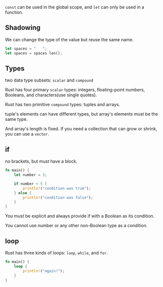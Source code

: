 `const` can be used in the global scope, and `let` can only be used in a function.

## Shadowing

We can change the type of the value but reuse the same name.

```rust
let spaces = "   ";
let spaces = spaces.len();
```

## Types

two data type subsets: `scalar` and `compound`

Rust has four primary `scalar` types: integers, floating-point numbers, Booleans, and characters(use single quotes).

Rust has two primitive `compound` types: tuples and arrays.

tuple's elements can have different types, but array's elements must be the same type.

And array's length is fixed. If you need a collection that can grow or shrink, you can use a `vector`.

## if

no brackets, but must have a block.

```rust
fn main() {
    let number = 3;

    if number < 5 {
        println!("condition was true");
    } else {
        println!("condition was false");
    }
}
```

You must be explicit and always provide if with a Boolean as its condition.

You cannot use number or any other non-Boolean type as a condition.

## loop

Rust has three kinds of loops: `loop`, `while`, and `for`.

```rust
fn main() {
    loop {
        println!("again!");
    }
}
```
